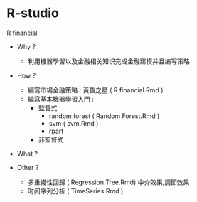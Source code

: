 # R-studio
R financial 

- Why ?
   - 利用機器學習以及金融相关知识完成金融建模并且编写策略 
- How ?
  - 編寫市場金融策略 :  黃昏之星 ( R financial.Rmd )
  - 編寫基本機器學習入門 : 
      - 監督式
           - random forest ( Random Forest.Rmd ) 
           - svm ( svm.Rmd ) 
           - rpart
      - 非監督式
   
- What ?

- Other ?
   - 多重綫性回歸 ( Regression Tree.Rmd) 中介效果,調節效果
   - 时间序列分析 ( TimeSeries.Rmd )

